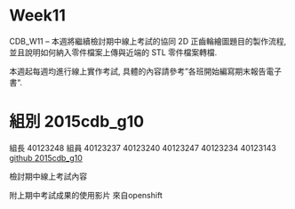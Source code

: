# Week11


CDB_W11 – 本週將繼續檢討期中線上考試的協同 2D 正齒輪繪圖題目的製作流程, 並且說明如何納入零件檔案上傳與近端的 STL 零件檔案轉檔.

本週起每週均進行線上實作考試, 具體的內容請參考”各班開始編寫期末報告電子書“.


# 組別   2015cdb_g10

組長   40123248
組員   40123237
       40123240
       40123247
       40123234
       40123143
[github 2015cdb_g10](https://github.com/40123248/2015cdb)






檢討期中線上考試內容

附上期中考試成果的使用影片
來自openshift
